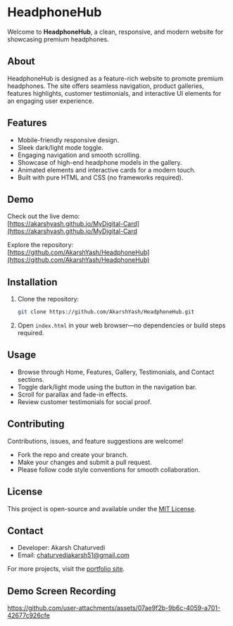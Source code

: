 # HeadphoneHub

Welcome to **HeadphoneHub**, a clean, responsive, and modern website for showcasing premium headphones.

## About

HeadphoneHub is designed as a feature-rich website to promote premium headphones. The site offers seamless navigation, product galleries, features highlights, customer testimonials, and interactive UI elements for an engaging user experience.

## Features

- Mobile-friendly responsive design.
- Sleek dark/light mode toggle.
- Engaging navigation and smooth scrolling.
- Showcase of high-end headphone models in the gallery.
- Animated elements and interactive cards for a modern touch.
- Built with pure HTML and CSS (no frameworks required).

## Demo

Check out the live demo:  
[https://akarshyash.github.io/MyDigital-Card](https://akarshyash.github.io/MyDigital-Card

Explore the repository:  
[https://github.com/AkarshYash/HeadphoneHub](https://github.com/AkarshYash/HeadphoneHub)

## Installation

1. Clone the repository:
   ```bash
   git clone https://github.com/AkarshYash/HeadphoneHub.git
   ```
2. Open `index.html` in your web browser—no dependencies or build steps required.

## Usage

- Browse through Home, Features, Gallery, Testimonials, and Contact sections.
- Toggle dark/light mode using the button in the navigation bar.
- Scroll for parallax and fade-in effects.
- Review customer testimonials for social proof.

## Contributing

Contributions, issues, and feature suggestions are welcome!
- Fork the repo and create your branch.
- Make your changes and submit a pull request.
- Please follow code style conventions for smooth collaboration.

## License

This project is open-source and available under the [MIT License](LICENSE).

## Contact

- Developer: Akarsh Chaturvedi
- Email: chaturvediakarsh51@gmail.com

For more projects, visit the [portfolio site](https://akarshyash.github.io/MyDigital-Card).

## Demo Screen Recording 


https://github.com/user-attachments/assets/07ae9f2b-9b6c-4059-a701-42677c926cfe


